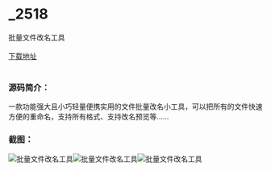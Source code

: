 # _2518
批量文件改名工具
<br/></br>
[下载地址](https://www.uuid2.com/2518.html "下载地址")
<br/></br>
<h3>源码简介：</h3>
<p>一款功能强大且小巧轻量便携实用的文件批量改名小工具，可以把所有的文件快速方便的重命名，支持所有格式、支持改名预览等……<p>
<h3>截图：</h3>
<img src="https://www.uuid2.com/wp-content/uploads/img/202112/b52ad22767.png" alt="批量文件改名工具"><img src="https://www.uuid2.com/wp-content/uploads/img/202112/2ce4c6f899.png" alt="批量文件改名工具"><img src="https://www.uuid2.com/wp-content/uploads/img/202112/5cfb459519.png" alt="批量文件改名工具">
